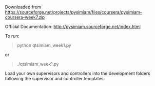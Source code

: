 Downloaded from https://sourceforge.net/projects/pysimiam/files/coursera/pysimiam-coursera-week7.zip

Official Documentation: http://pysimiam.sourceforge.net/index.html

To run: 

> python qtsimiam_week1.py

or

> ./qtsimiam_week1.py

Load your own supervisors and controllers into the development folders following the supervisor and controller templates.
